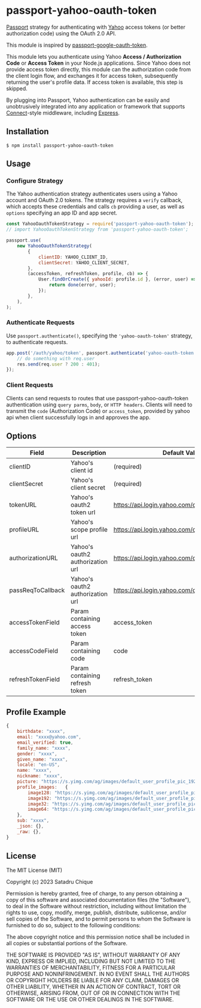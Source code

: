 # passport-yahoo-oauth-token

[Passport](http://passportjs.org/) strategy for authenticating with [Yahoo](https://developer.yahoo.com/sign-in-with-yahoo/)
access tokens (or better authorization code) using the OAuth 2.0 API.

This module is inspired by [passport-google-oauth-token](https://github.com/zgid123/passport-google-oauth-token).

This module lets you authenticate using Yahoo **Access / Authorization Code** or **Access Token** in your Node.js applications.
Since Yahoo does not provide access token directly, this module can the authorization code from the client login flow, and exchanges it for access token, subsequently returning the user's profile data. If access token is available, this step is skipped.

By plugging into Passport, Yahoo authentication can be easily and
unobtrusively integrated into any application or framework that supports
[Connect](http://www.senchalabs.org/connect/)-style middleware, including
[Express](http://expressjs.com/).

## Installation

    $ npm install passport-yahoo-oauth-token

## Usage

### Configure Strategy

The Yahoo authentication strategy authenticates users using a Yahoo
account and OAuth 2.0 tokens. The strategy requires a `verify` callback, which
accepts these credentials and calls `cb` providing a user, as well as
`options` specifying an app ID and app secret.

```js
const YahooOauthTokenStrategy = require('passport-yahoo-oauth-token');
// import YahooOauthTokenStrategy from 'passport-yahoo-oauth-token';

passport.use(
	new YahooOauthTokenStrategy(
		{
			clientID: YAHOO_CLIENT_ID,
			clientSecret: YAHOO_CLIENT_SECRET,
		},
		(accessToken, refreshToken, profile, cb) => {
			User.findOrCreate({ yahooId: profile.id }, (error, user) => {
				return done(error, user);
			});
		},
	),
);
```

### Authenticate Requests

Use `passport.authenticate()`, specifying the `'yahoo-oauth-token'` strategy, to authenticate requests.

```js
app.post('/auth/yahoo/token', passport.authenticate('yahoo-oauth-token'), (req, res) => {
	// do something with req.user
	res.send(req.user ? 200 : 401);
});
```

### Client Requests

Clients can send requests to routes that use passport-yahoo-oauth-token authentication using `query parms`, `body`, or `HTTP headers`. Clients will need to transmit the `code` (Authorization Code) or `access_token`, provided by yahoo api when client successfully logs in and approves the app.

## Options

| Field             | Description                      | Default Value                                   |
| ----------------- | -------------------------------- | ----------------------------------------------- |
| clientID          | Yahoo's client id                | (required)                                      |
| clientSecret      | Yahoo's client secret            | (required)                                      |
| tokenURL          | Yahoo's oauth2 token url         | https://api.login.yahoo.com/oauth2/request_auth |
| profileURL        | Yahoo's scope profile url        | https://api.login.yahoo.com/openid/v1/userinfo  |
| authorizationURL  | Yahoo's oauth2 authorization url | https://api.login.yahoo.com/oauth2/get_token    |
| passReqToCallback | Yahoo's oauth2 authorization url | https://api.login.yahoo.com/oauth2/get_token    |
| accessTokenField  | Param containing access token    | access_token                                    |
| accessCodeField   | Param containing code            | code                                            |
| refreshTokenField | Param containing refresh token   | refresh_token                                   |

## Profile Example

```js
{
	birthdate: "xxxx",
	email: "xxxx@yahoo.com",
	email_verified: true,
	family_name: "xxxx",
	gender: "xxxx",
	given_name: "xxxx",
	locale: "en-US",
	name: "xxxx",
	nickname: "xxxx",
	picture: "https://s.yimg.com/ag/images/default_user_profile_pic_192sq.jpg",
	profile_images:   {
		image128: "https://s.yimg.com/ag/images/default_user_profile_pic_128sq.jpg",
		image192: "https://s.yimg.com/ag/images/default_user_profile_pic_192sq.jpg",
		image32: "https://s.yimg.com/ag/images/default_user_profile_pic_32sq.jpg",
		image64: "https://s.yimg.com/ag/images/default_user_profile_pic_64sq.jpg",
	},
	sub: "xxxx",
	_json: {},
	_raw: {},
}
```

## License

The MIT License (MIT)

Copyright (c) 2023 Satadru Chique

Permission is hereby granted, free of charge, to any person obtaining a copy
of this software and associated documentation files (the "Software"), to deal
in the Software without restriction, including without limitation the rights
to use, copy, modify, merge, publish, distribute, sublicense, and/or sell
copies of the Software, and to permit persons to whom the Software is
furnished to do so, subject to the following conditions:

The above copyright notice and this permission notice shall be included in all
copies or substantial portions of the Software.

THE SOFTWARE IS PROVIDED "AS IS", WITHOUT WARRANTY OF ANY KIND, EXPRESS OR
IMPLIED, INCLUDING BUT NOT LIMITED TO THE WARRANTIES OF MERCHANTABILITY,
FITNESS FOR A PARTICULAR PURPOSE AND NONINFRINGEMENT. IN NO EVENT SHALL THE
AUTHORS OR COPYRIGHT HOLDERS BE LIABLE FOR ANY CLAIM, DAMAGES OR OTHER
LIABILITY, WHETHER IN AN ACTION OF CONTRACT, TORT OR OTHERWISE, ARISING FROM,
OUT OF OR IN CONNECTION WITH THE SOFTWARE OR THE USE OR OTHER DEALINGS IN THE
SOFTWARE.
